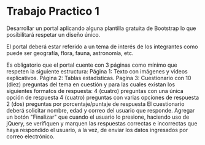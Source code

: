 # Trabajo Practico 1

Desarrollar un portal aplicando alguna plantilla gratuita de Bootstrap lo que posibilitará respetar un diseño único.
 
El portal deberá estar referido a un tema de interés de los integrantes como puede ser geografía, flora, fauna, astronomía, etc.
 
Es obligatorio que el portal cuente con 3 páginas como mínimo que respeten la siguiente estructura:
Página 1: Texto con imágenes y videos explicativos.
Página 2: Tablas estadísticas.
Pagina 3: Cuestionario con 10 (diez) preguntas del tema en cuestión y para las cuales existan los siguientes formatos de respuesta:
4 (cuatro) preguntas con una única opción de respuesta
4 (cuatro) preguntas con varias opciones de respuesta
2 (dos) preguntas por porcentaje/puntaje de respuesta
El cuestionario deberá solicitar nombre, edad y correo del usuario que responde.
Agregar un botón "Finalizar" que cuando el usuario lo presione, haciendo uso de jQuery, se verifiquen y marquen las respuestas correctas e incorrectas que haya respondido el usuario, a la vez, de enviar los datos ingresados por correo electrónico.